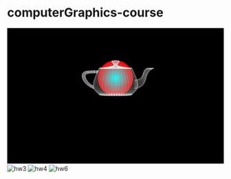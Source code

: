 # computerGraphics-course
![hw2](hw2_kraev_maksim_09-032.jpg)
![hw3](hw3_kraev_maksim_09-032.jpg)
![hw4](hw4_kraev_maksim_09-032.jpg)
![hw6](hw6_kraev_maksim_09-032.jpg)
